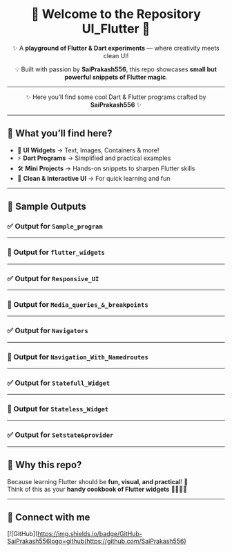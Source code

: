 <div align="center">

# 👋 Welcome to the Repository **UI_Flutter** 🎉  
✨ A **playground of Flutter & Dart experiments** — where creativity meets clean UI!  

💡 Built with passion by **SaiPrakash556**, this repo showcases **small but powerful snippets of Flutter magic**.  
 

---

✨ Here you’ll find some cool Dart & Flutter programs crafted by **SaiPrakash556** ✨  


</div>

---

## 🌟 What you’ll find here?
- 🎨 **UI Widgets** → Text, Images, Containers & more!  
- ⚡ **Dart Programs** → Simplified and practical examples  
- 🛠️ **Mini Projects** → Hands-on snippets to sharpen Flutter skills  
- 🚀 **Clean & Interactive UI** → For quick learning and fun  

---

## 📸 Sample Outputs  

### ✅ Output for `Sample_program`  

---

### 🎯 Output for `flutter_widgets`  


---

### ✅ Output for `Responsive_UI`  


---

### 🎯 Output for `Media_queries_&_breakpoints` 


---
### ✅ Output for `Navigators`

---
### 🎯 Output for `Navigation_With_Namedroutes` 

---

### ✅ Output for `Statefull_Widget`


---
### 🎯 Output for `Stateless_Widget` 


---
### ✅ Output for `Setstate&provider`


---

## 🐾 Why this repo?
Because learning Flutter should be **fun, visual, and practical**! 🚀  
Think of this as your **handy cookbook of Flutter widgets** 👩‍💻👨‍💻  

---

## 🔗 Connect with me  
[![GitHub](https://img.shields.io/badge/GitHub-SaiPrakash556logo=github(https://github.com/SaiPrakash556)  


